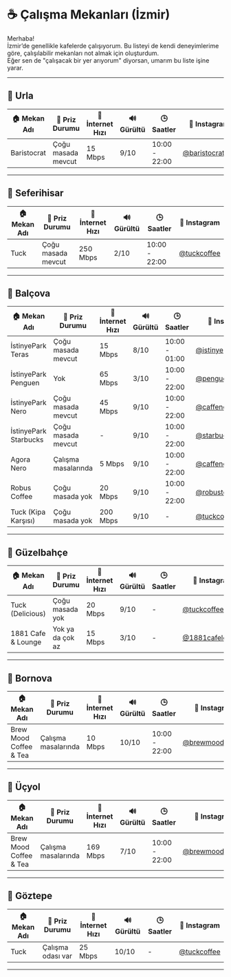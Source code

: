 # ☕ Çalışma Mekanları (İzmir)

Merhaba!  
İzmir’de genellikle kafelerde çalışıyorum. Bu listeyi de kendi deneyimlerime göre, çalışılabilir mekanları not almak için oluşturdum.  
Eğer sen de "çalışacak bir yer arıyorum" diyorsan, umarım bu liste işine yarar.  

---

## 📍 Urla

| 🏠 Mekan Adı     | 🔌 Priz Durumu        | 🚀 İnternet Hızı | 🔊 Gürültü | 🕒 Saatler        | 📸 Instagram            |
|------------------|------------------------|------------------|------------|-------------------|-------------------------|
| Baristocrat      | Çoğu masada mevcut     | 15 Mbps          | 9/10       | 10:00 - 22:00     | [@baristocrat3rd](https://instagram.com/baristocrat3rd) |

---

## 📍 Seferihisar

| 🏠 Mekan Adı     | 🔌 Priz Durumu        | 🚀 İnternet Hızı | 🔊 Gürültü | 🕒 Saatler        | 📸 Instagram            |
|------------------|------------------------|------------------|------------|-------------------|-------------------------|
| Tuck      | Çoğu masada mevcut     | 250 Mbps          | 2/10       | 10:00 - 22:00     | [@tuckcoffee](https://instagram.com/tuckcoffee)        |

---

## 📍 Balçova

| 🏠 Mekan Adı               | 🔌 Priz Durumu          | 🚀 İnternet Hızı | 🔊 Gürültü | 🕒 Saatler        | 📸 Instagram              |
|----------------------------|--------------------------|------------------|------------|-------------------|---------------------------|
| İstinyePark Teras          | Çoğu masada mevcut       | 15 Mbps          | 8/10       | 10:00 - 01:00     | [@istinyeparkteras](https://instagram.com/istinyeparkteras)  |
| İstinyePark Penguen        | Yok      | 65 Mbps          | 3/10       | 10:00 - 22:00     | [@penguen.kitabevi](https://instagram.com/penguen.kitabevi)  |
| İstinyePark Nero           | Çoğu masada mevcut       | 45 Mbps          | 9/10       | 10:00 - 22:00     | [@caffenero](https://instagram.com/caffenero)         |
| İstinyePark Starbucks      | Çoğu masada mevcut       | -                | 9/10       | 10:00 - 22:00     | [@starbucks_tr](https://instagram.com/starbucks_tr)    |
| Agora Nero                 | Çalışma masalarında      | 5 Mbps           | 9/10       | 10:00 - 22:00     | [@caffenero](https://instagram.com/caffenero)         |
| Robus Coffee               | Çoğu masada yok          | 20 Mbps          | 9/10       | 10:00 - 22:00     | [@robustcoffeeshop](https://instagram.com/robustcoffeeshop)  |
| Tuck (Kipa Karşısı)        | Çoğu masada yok          | 200 Mbps         | 9/10       | -                 | [@tuckcoffee](https://instagram.com/tuckcoffee)        |

---

## 📍 Güzelbahçe

| 🏠 Mekan Adı        | 🔌 Priz Durumu        | 🚀 İnternet Hızı | 🔊 Gürültü | 🕒 Saatler | 📸 Instagram            |
|---------------------|------------------------|------------------|------------|------------|-------------------------|
| Tuck (Delicious)    | Çoğu masada yok        | 20 Mbps          | 9/10       | -          | [@tuckcoffee](https://instagram.com/tuckcoffee)        |
| 1881 Cafe & Lounge  | Yok ya da çok az       | 15 Mbps          | 3/10       | -          | [@1881cafelounge](https://instagram.com/1881cafelounge) |

---

## 📍 Bornova

| 🏠 Mekan Adı               | 🔌 Priz Durumu         | 🚀 İnternet Hızı | 🔊 Gürültü | 🕒 Saatler        | 📸 Instagram              |
|----------------------------|-------------------------|------------------|------------|-------------------|---------------------------|
| Brew Mood Coffee & Tea     | Çalışma masalarında     | 10 Mbps          | 10/10      | 10:00 - 22:00     | [@brewmoodturkiye](https://instagram.com/brewmoodturkiye)   |

---

## 📍 Üçyol

| 🏠 Mekan Adı               | 🔌 Priz Durumu         | 🚀 İnternet Hızı | 🔊 Gürültü | 🕒 Saatler        | 📸 Instagram              |
|----------------------------|-------------------------|------------------|------------|-------------------|---------------------------|
| Brew Mood Coffee & Tea     | Çalışma masalarında     | 169 Mbps         | 7/10       | 10:00 - 22:00     | [@brewmoodturkiye](https://instagram.com/brewmoodturkiye)   |

---

## 📍 Göztepe

| 🏠 Mekan Adı  | 🔌 Priz Durumu     | 🚀 İnternet Hızı | 🔊 Gürültü | 🕒 Saatler | 📸 Instagram          |
|---------------|--------------------|------------------|------------|------------|-----------------------|
| Tuck          | Çalışma odası var  | 25 Mbps          | 10/10      | -          | [@tuckcoffee](https://instagram.com/tuckcoffee)  |

---
